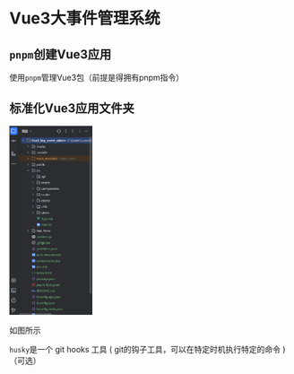 # Vue3大事件管理系统

## `pnpm`创建Vue3应用

使用`pnpm`管理Vue3包（前提是得拥有pnpm指令）

## 标准化Vue3应用文件夹

<img src="./assets/标准化文件分类.png" style="zoom: 33%;" />

如图所示

`husky`是一个 git hooks 工具  ( git的钩子工具，可以在特定时机执行特定的命令 )（可选）

